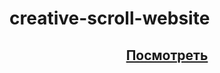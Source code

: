 # creative-scroll-website

<h2 align="center"><a  href="https://venyak.github.io/creative-scroll-website/">Посмотреть</a></h2>
